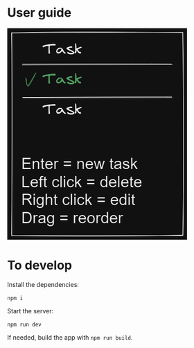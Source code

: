 # User guide
![userguide](userguide.png)

# To develop

Install the dependencies:
```
npm i
```

Start the server:
```
npm run dev
```

If needed, build the app with `npm run build`.
